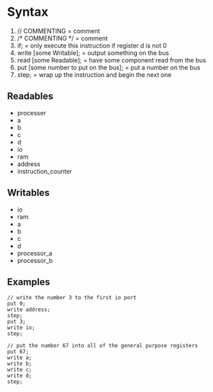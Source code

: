 # Syntax
1. // COMMENTING                              = comment
2. /* COMMENTING */                           = comment
3. if;                                        = only execute this instruction if register d is not 0
4. write [some Writable];                     = output something on the bus
5. read [some Readable];                      = have some component read from the bus
6. put [some number to put on the bus];       = put a number on the bus
7. step;                                      = wrap up the instruction and begin the next one


## Readables
* processer
* a
* b
* c
* d
* io
* ram
* address
* instruction_counter

## Writables
* io
* ram
* a
* b
* c
* d
* processor_a
* processor_b


## Examples
```assembly
// write the number 3 to the first io port
put 0;
write address;
step;
put 3;
write io;
step;
```
```assembly 
// put the number 67 into all of the general purpose registers
put 67;
write a;
write b;
write c;
write d;
step;
```
